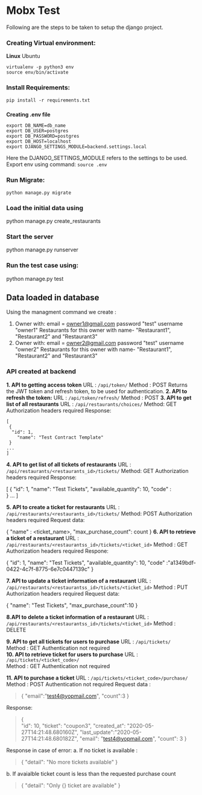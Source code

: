 # Mobx Test
Following are the steps to be taken to setup the django project.

### Creating Virtual environment:

**Linux**
Ubuntu

    virtualenv -p python3 env
    source env/bin/activate

### Install Requirements:

    pip install -r requirements.txt

### 
**Creating .env file**


    export DB_NAME=db_name
    export DB_USER=postgres
    export DB_PASSWORD=postgres
    export DB_HOST=localhost
    export DJANGO_SETTINGS_MODULE=backend.settings.local
Here the DJANGO_SETTINGS_MODULE refers to the settings to be used.
Export env using command:
`source .env`

### Run Migrate:
    python manage.py migrate
    
### Load the initial data using
   python manage.py create_restaurants
   
### Start the server
  python manage.py runserver
  
### Run the test case using:

  python manage.py test

## Data loaded in database
Using the managment command we create :
1. Owner with:
  email = owner1@gmail.com 
  password "test" 
  username "owner1"
  Restaurants for this owner with name- "Restaurant1", "Restaurant2" and 
  "Restaurant3"
3. Owner with:
  email = owner2@gmail.com 
  password "test" 
  username "owner2"
  Restaurants for this owner with name- "Restaurant1", "Restaurant2" and 
  "Restaurant3"

### API created at backend
**1. API to getting access token**
    URL : `/api/token/`
  Method : POST
  Returns the JWT token and refresh token, to be used for 
  authentication.
**2. API to refresh the token:**
   URL : `/api/token/refresh/`
   Method : POST
**3. API to get list of all restaurants**
   URL : `/api/restaurants/choices/`
   Method: GET
    Authorization headers required
   Response: 
       

    [       
     {
      "id": 1,
        "name": "Test Contract Template"      
     } 
    ...
    ]

**4.  API to get list of all tickets of restaurants**
   URL : `/api/restaurants/<restaurants_id>/tickets/`
   Method: GET
   Authorization headers required
   Response:
      

  [
    { 
      "id": 1,
      "name": "Test Tickets",
      "available_quantity": 10,
    "code" : <uuid>       
    }
     ...
  ]

**5. API to create a ticket for restaurants**
   URL : `/api/restaurants/<restaurants_id>/tickets/`
   Method: POST
   Authorization headers required
   Request data:
   

  {
   "name" : <ticket_name>,
   "max_purchase_count": count 
  }
**6. API to retrieve a ticket of a restaurant**
   URL : `/api/restaurants/<restaurantss_id>/tickets/<ticket_id>`
   Method : GET
   Authorization headers required
   Respone:
  

  {
   "id": 1,
   "name": "Test Tickets",
   "available_quantity": 10,
   "code" :"a1349bdf-0422-4c7f-8775-6e7c0447139c"
  }

**7. API to update a ticket information of a restaurant**
   URL : `/api/restaurants/<restaurantss_id>/tickets/<ticket_id>`
   Method : PUT
   Authorization headers required
   Request data:
  

  {
    "name": "Test Tickets",
    "max_purchase_count":10
  }
  
**8.API to delete a ticket information of a restaurant**
    URL : `/api/restaurants/<restaurantss_id>/tickets/<ticket_id>`
   Method : DELETE
   
   **9. API to get all tickets for users to purchase** 
     URL : `/api/tickets/`  
     Method : GET
    Authentication not required    
   **10. API to retrieve ticket for users to purchase**
   URL : `/api/tickets/<ticket_code>/`  
     Method : GET
    Authentication not required  
    
**11. API to purchase a ticket**
    URL : `/api/tickets/<ticket_code>/purchase/`
    Method : POST
    Authentication not required
    Request data :


>  { 
>     "email":"test4@yopmail.com", 
>   "count":3
>      }

Response:
  

> {   
> "id": 10,
>   "ticket": "coupon3",
>     "created_at": "2020-05-27T14:21:48.680160Z", 
>     "last_update":"2020-05-27T14:21:48.680182Z", 
>     "email": "test4@yopmail.com",
>   "count": 3
>   }

Response in case of error:
a. If no ticket is available :

> { "detail": "No more tickets available" }

b. If avaialble ticket count is less than the requested purchase count

> { "detail": "Only {} ticket are available" }
